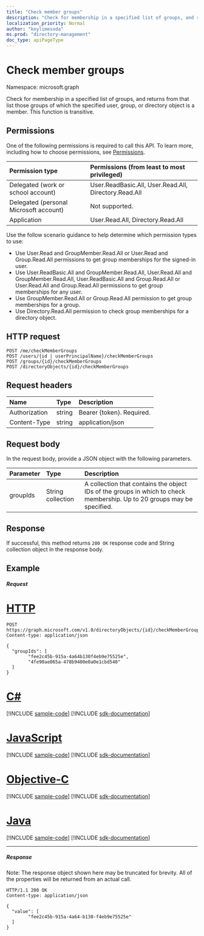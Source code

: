 ```yaml
---
title: "Check member groups"
description: "Check for membership in a specified list of groups, and returns from that list those groups"
localization_priority: Normal
author: "keylimesoda"
ms.prod: "directory-management"
doc_type: apiPageType
---
```


# Check member groups

Namespace: microsoft.graph

Check for membership in a specified list of groups, and returns from that list those groups
of which the specified user, group, or directory object is a member. This function is transitive.

## Permissions
One of the following permissions is required to call this API. To learn more, including how to choose permissions, see [Permissions](/graph/permissions-reference).

|Permission type      | Permissions (from least to most privileged)              |
|:--------------------|:---------------------------------------------------------|
|Delegated (work or school account) | User.ReadBasic.All, User.Read.All, Directory.Read.All    |
|Delegated (personal Microsoft account) | Not supported.    |
|Application | User.Read.All, Directory.Read.All |

Use the follow scenario guidance to help determine which permission types to use:
- Use User.Read and GroupMember.Read.All or User.Read and Group.Read.All permissions to get group memberships for the signed-in user.
- Use User.ReadBasic.All and GroupMember.Read.All, User.Read.All and GroupMember.Read.All, User.ReadBasic.All and Group.Read.All or User.Read.All and Group.Read.All permissions to get group memberships for any user.
- Use GroupMember.Read.All or Group.Read.All permission to get group memberships for a group.
- Use Directory.Read.All permission to check group memberships for a directory object.

## HTTP request
<!-- { "blockType": "ignored" } -->
```http
POST /me/checkMemberGroups
POST /users/{id | userPrincipalName}/checkMemberGroups
POST /groups/{id}/checkMemberGroups
POST /directoryObjects/{id}/checkMemberGroups
```
## Request headers
| Name       | Type | Description|
|:---------------|:--------|:----------|
| Authorization  | string  | Bearer {token}. Required. |
| Content-Type  | string | application/json  |

## Request body
In the request body, provide a JSON object with the following parameters.

| Parameter	   | Type	|Description|
|:---------------|:--------|:----------|
|groupIds|String collection|A collection that contains the object IDs of the groups in which to check membership. Up to 20 groups may be specified.|

## Response

If successful, this method returns `200 OK` response code and String collection object in the response body.

## Example

##### Request


# [HTTP](#tab/http)
<!-- {
  "blockType": "request",
  "name": "directoryobject_checkmembergroups"
}-->
```http
POST https://graph.microsoft.com/v1.0/directoryObjects/{id}/checkMemberGroups
Content-type: application/json

{
  "groupIds": [
        "fee2c45b-915a-4a64b130f4eb9e75525e",
        "4fe90ae065a-478b9400e0a0e1cbd540"
  ]
}
```
# [C#](#tab/csharp)
[!INCLUDE [sample-code](../includes/snippets/csharp/directoryobject-checkmembergroups-csharp-snippets.md)]
[!INCLUDE [sdk-documentation](../includes/snippets/snippets-sdk-documentation-link.md)]

# [JavaScript](#tab/javascript)
[!INCLUDE [sample-code](../includes/snippets/javascript/directoryobject-checkmembergroups-javascript-snippets.md)]
[!INCLUDE [sdk-documentation](../includes/snippets/snippets-sdk-documentation-link.md)]

# [Objective-C](#tab/objc)
[!INCLUDE [sample-code](../includes/snippets/objc/directoryobject-checkmembergroups-objc-snippets.md)]
[!INCLUDE [sdk-documentation](../includes/snippets/snippets-sdk-documentation-link.md)]

# [Java](#tab/java)
[!INCLUDE [sample-code](../includes/snippets/java/directoryobject-checkmembergroups-java-snippets.md)]
[!INCLUDE [sdk-documentation](../includes/snippets/snippets-sdk-documentation-link.md)]

---


##### Response
Note: The response object shown here may be truncated for brevity. All of the properties will be returned from an actual call.
<!-- {
  "blockType": "response",
  "truncated": true,
  "@odata.type": "string",
  "isCollection": true
} -->
```http
HTTP/1.1 200 OK
Content-type: application/json

{
  "value": [
        "fee2c45b-915a-4a64-b130-f4eb9e75525e"
  ]
}
```

<!-- uuid: 8fcb5dbc-d5aa-4681-8e31-b001d5168d79
2015-10-25 14:57:30 UTC -->
<!-- {
  "type": "#page.annotation",
  "description": "directoryObject: checkMemberGroups",
  "keywords": "",
  "section": "documentation",
  "tocPath": "",
  "suppressions": [
  ]
}-->

